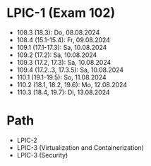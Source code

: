 # LPIC-1 (Exam 102)

- 108.3 (18.3): Do, 08.08.2024
- 108.4 (15.1-15.4): Fr, 09.08.2024
- 109.1 (17.1-17.3): Sa, 10.08.2024
- 109.2 (17.2): Sa, 10.08.2024
- 109.3 (17.2, 17.3): Sa, 10.08.2024
- 109.4 (17.2..3, 17.3.5): Sa, 10.08.2024
- 110.1 (19.1-19.5): So, 11.08.2024
- 110.2 (18.1, 18.2, 19.6): Mo, 12.08.2024
- 110.3 (18.4, 19.7): Di, 13.08.2024

# Path

- LPIC-2
- LPIC-3 (Virtualization and Containerization)
- LPIC-3 (Security)
